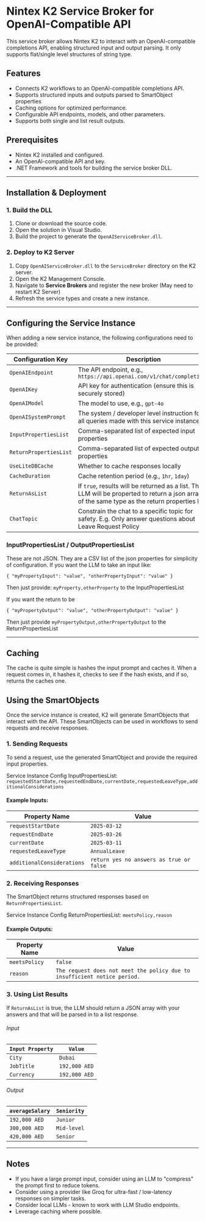 # Nintex K2 Service Broker for OpenAI-Compatible API

This service broker allows Nintex K2 to interact with an OpenAI-compatible completions API, enabling structured input and output parsing.  It only supports flat/single level structures of string type.

## Features
- Connects K2 workflows to an OpenAI-compatible completions API.
- Supports structured inputs and outputs parsed to SmartObject properties
- Caching options for optimized performance.
- Configurable API endpoints, models, and other parameters.
- Supports both single and list result outputs.

## Prerequisites
- Nintex K2 installed and configured.
- An OpenAI-compatible API and key.
- .NET Framework and tools for building the service broker DLL.  

---

## Installation & Deployment

### 1. Build the DLL
1. Clone or download the source code.
2. Open the solution in Visual Studio.
3. Build the project to generate the `OpenAIServiceBroker.dll`.

### 2. Deploy to K2 Server
1. Copy `OpenAIServiceBroker.dll` to the `ServiceBroker` directory on the K2 server.
2. Open the K2 Management Console.
3. Navigate to **Service Brokers** and register the new broker (May need to restart K2 Server)
4. Refresh the service types and create a new instance.

---

## Configuring the Service Instance

When adding a new service instance, the following configurations need to be provided:

| Configuration Key        | Description |
|-------------------------|-------------|
| `OpenAIEndpoint`      | The API endpoint, e.g., `https://api.openai.com/v1/chat/completions` |
| `OpenAIKey`           | API key for authentication (ensure this is securely stored) |
| `OpenAIModel`         | The model to use, e.g., `gpt-4o` |
| `OpenAISystemPrompt`  |  The system / developer level instruction for all queries made with this service instance |
| `InputPropertiesList` | Comma-separated list of expected input properties |
| `ReturnPropertiesList`  | Comma-separated list of expected output properties |
| `UseLiteDBCache`      | Whether to cache responses locally |
| `CacheDuration`       | Cache retention period (e.g., `1hr`, `1day`) |
| `ReturnAsList`        |  If `true`, results will be returned as a list.  The LLM will be properted to return a json array of the same type as the return properties list |
| `ChatTopic`          | Constrain the chat to a specific topic for safety.  E.g. Only answer questions about Leave Request Policy |

### InputPropertiesList / OutputPropertiesList

These are not JSON.  They are a CSV list of the json properties for simplicity of configuration.  If you want the LLM to take an input like:

`{
    "myPropertyInput": "value",
    "otherPropertyInput": "value"
}`

Then just provide: `myProperty,otherProperty` to the InputPropertiesList

If you want the return to be

`{
    "myPropertyOutput": "value",
    "otherPropertyOutput": "value"
}`

Then just provide `myPropertyOutput,otherPropertyOutput` to the ReturnPropertiesList

---

## Caching

The cache is quite simple is hashes the input prompt and caches it.  When a request comes in, it hashes it, checks to see if the hash exists, and if so, returns the caches one.

## Using the SmartObjects

Once the service instance is created, K2 will generate SmartObjects that interact with the API. These SmartObjects can be used in workflows to send requests and receive responses.

### **1. Sending Requests**
To send a request, use the generated SmartObject and provide the required input properties.

Service Instance Config InputPropertiesList: `requestedStartDate,requestedEndDate,currentDate,requestedLeaveType,additionalConsiderations`

#### Example Inputs:
| Property Name          | Value |
|------------------------|-------------|
| `requestStartDate`    | `2025-03-12` |
| `requestEndDate`      | `2025-03-26` |
| `currentDate`        | `2025-03-11` |
| `requestedLeaveType`  | `AnnualLeave` |
| `additionalConsiderations` | `return yes no answers as true or false` |

### **2. Receiving Responses**
The SmartObject returns structured responses based on `ReturnPropertiesList`.

Service Instance Config ReturnPropertiesList: `meetsPolicy,reason`

#### Example Outputs:
| Property Name  | Value |
|---------------|-----------------|
| `meetsPolicy` | `false` |
| `reason`      | `The request does not meet the policy due to insufficient notice period.` |

### **3. Using List Results**
If `ReturnAsList` is true, the LLM should return a JSON array with your answers and that will be parsed in to a list response.
###### Input
| `Input Property` | `Value` |
|---------------|------ |
| `City` | `Dubai` |
| `JobTitle`| `192,000 AED` |
| `Currency`|`192,000 AED` |

###### Output
| `averageSalary` | `Seniority` |
|-----------------|------------|
| `192,000 AED`  | `Junior` |
| `300,000 AED`  | `Mid-level` |
| `420,000 AED`  | `Senior` |

---
## Notes

- If you have a large prompt input, consider using an LLM to "compress" the prompt first to reduce tokens.
- Consider using a provider like Groq for ultra-fast / low-latency responses on simpler tasks.
- Consider local LLMs - known to work with LLM Studio endpoints.
- Leverage caching where possible.


